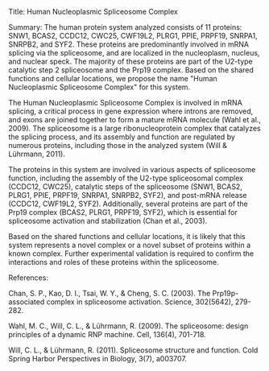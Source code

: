 Title: Human Nucleoplasmic Spliceosome Complex

Summary: The human protein system analyzed consists of 11 proteins: SNW1, BCAS2, CCDC12, CWC25, CWF19L2, PLRG1, PPIE, PRPF19, SNRPA1, SNRPB2, and SYF2. These proteins are predominantly involved in mRNA splicing via the spliceosome, and are localized in the nucleoplasm, nucleus, and nuclear speck. The majority of these proteins are part of the U2-type catalytic step 2 spliceosome and the Prp19 complex. Based on the shared functions and cellular locations, we propose the name "Human Nucleoplasmic Spliceosome Complex" for this system.

The Human Nucleoplasmic Spliceosome Complex is involved in mRNA splicing, a critical process in gene expression where introns are removed, and exons are joined together to form a mature mRNA molecule (Wahl et al., 2009). The spliceosome is a large ribonucleoprotein complex that catalyzes the splicing process, and its assembly and function are regulated by numerous proteins, including those in the analyzed system (Will & Lührmann, 2011).

The proteins in this system are involved in various aspects of spliceosome function, including the assembly of the U2-type spliceosomal complex (CCDC12, CWC25), catalytic steps of the spliceosome (SNW1, BCAS2, PLRG1, PPIE, PRPF19, SNRPA1, SNRPB2, SYF2), and post-mRNA release (CCDC12, CWF19L2, SYF2). Additionally, several proteins are part of the Prp19 complex (BCAS2, PLRG1, PRPF19, SYF2), which is essential for spliceosome activation and stabilization (Chan et al., 2003).

Based on the shared functions and cellular locations, it is likely that this system represents a novel complex or a novel subset of proteins within a known complex. Further experimental validation is required to confirm the interactions and roles of these proteins within the spliceosome.

References:

Chan, S. P., Kao, D. I., Tsai, W. Y., & Cheng, S. C. (2003). The Prp19p-associated complex in spliceosome activation. Science, 302(5642), 279-282.

Wahl, M. C., Will, C. L., & Lührmann, R. (2009). The spliceosome: design principles of a dynamic RNP machine. Cell, 136(4), 701-718.

Will, C. L., & Lührmann, R. (2011). Spliceosome structure and function. Cold Spring Harbor Perspectives in Biology, 3(7), a003707.